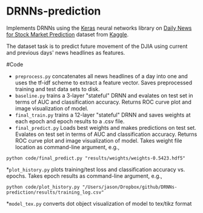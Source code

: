 # DRNNs-prediction

Implements DRNNs using the [Keras](https://keras.io/) neural networks library on [Daily News for Stock Market Prediction](https://www.kaggle.com/aaron7sun/stocknews) dataset from [Kaggle](https://www.kaggle.com/).

The dataset task is to predict future movement of the DJIA using current and previous days' news headlines as features.

#Code
* `preprocess.py` concatenates all news headlines of a day into one and uses the tf-idf scheme to extract a feature vector. Saves preprocessed training and test data sets to disk. 
* `baseline.py` trains a 3-layer "stateful" DRNN and evalates on test set in terms of AUC and classification accuracy. Returns ROC curve plot and image visualization of model. 
* `final_train.py` trains a 12-layer "stateful" DRNN and saves weights at each epoch and epoch results to a .csv file.
* `final_predict.py` Loads best weights and makes predictions on test set. Evalates on test set in terms of AUC and classification accuracy. Returns ROC curve plot and image visualization of model. Takes weight file location as command-line argument, e.g., 

```
python code/final_predict.py "results/weights/weights-0.5423.hdf5"
```
*`plot_history.py` plots training/test loss and classification accuracy vs. epochs. Takes epoch results as command-line argument, e.g., 

```
python code/plot_history.py "/Users/jason/Dropbox/github/DRNNs-prediction/results/training_log.csv"
```
*`model_tex.py` converts dot object visualization of model to tex/tikz format
